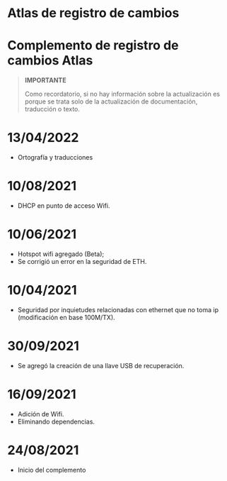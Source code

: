 # Atlas de registro de cambios

# Complemento de registro de cambios Atlas

>**IMPORTANTE**
>
>Como recordatorio, si no hay información sobre la actualización es porque se trata solo de la actualización de documentación, traducción o texto.

# 13/04/2022

- Ortografía y traducciones

# 10/08/2021

- DHCP en punto de acceso Wifi.

# 10/06/2021

- Hotspot wifi agregado (Beta);
- Se corrigió un error en la seguridad de ETH.

# 10/04/2021

- Seguridad por inquietudes relacionadas con ethernet que no toma ip (modificación en base 100M/TX).

# 30/09/2021

- Se agregó la creación de una llave USB de recuperación.

# 16/09/2021

- Adición de Wifi.
- Eliminando dependencias.

# 24/08/2021

- Inicio del complemento
